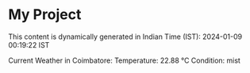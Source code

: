 # My Project

This content is dynamically generated in Indian Time (IST): 2024-01-09 00:19:22 IST


Current Weather in Coimbatore:
Temperature: 22.88 °C
Condition: mist
